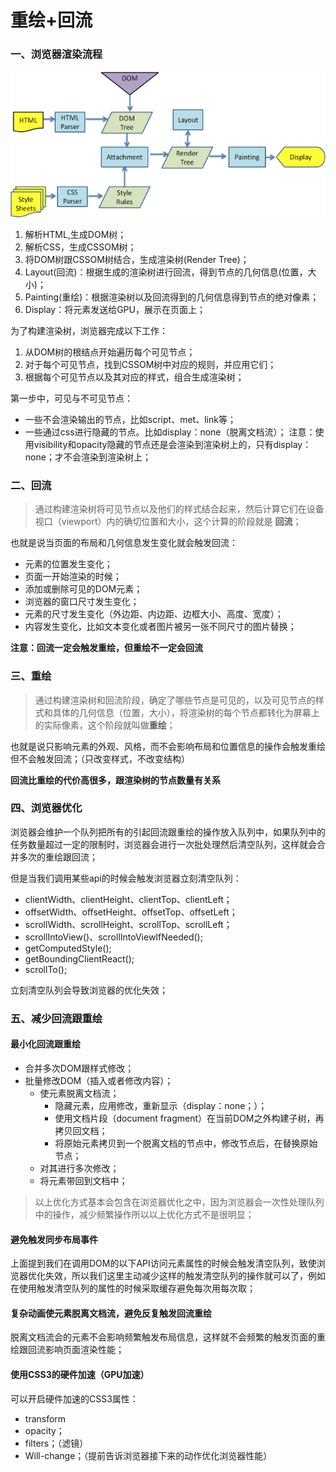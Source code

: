 # 重绘+回流

### 一、浏览器渲染流程

<div align="center">
  <img src="../assets/images/dom.png"/>
</div>

1. 解析HTML,生成DOM树；
2. 解析CSS，生成CSSOM树；
3. 将DOM树跟CSSOM树结合，生成渲染树(Render Tree)；
4. Layout(回流)：根据生成的渲染树进行回流，得到节点的几何信息(位置，大小)；
5. Painting(重绘)：根据渲染树以及回流得到的几何信息得到节点的绝对像素；
6. Display：将元素发送给GPU，展示在页面上；

为了构建渲染树，浏览器完成以下工作：

1. 从DOM树的根结点开始遍历每个可见节点；
2. 对于每个可见节点，找到CSSOM树中对应的规则，并应用它们；
3. 根据每个可见节点以及其对应的样式，组合生成渲染树；

第一步中，可见与不可见节点：

- 一些不会渲染输出的节点，比如script、met、link等；
- 一些通过css进行隐藏的节点。比如display：none（脱离文档流）；
注意：使用visibility和opacity隐藏的节点还是会渲染到渲染树上的，只有display：none；才不会渲染到渲染树上；

### 二、回流

> 通过构建渲染树将可见节点以及他们的样式结合起来，然后计算它们在设备视口（viewport）内的确切位置和大小，这个计算的阶段就是 **回流**；

也就是说当页面的布局和几何信息发生变化就会触发回流：

- 元素的位置发生变化；
- 页面一开始渲染的时候；
- 添加或删除可见的DOM元素；
- 浏览器的窗口尺寸发生变化；
- 元素的尺寸发生变化（外边距、内边距、边框大小、高度、宽度）；
- 内容发生变化，比如文本变化或者图片被另一张不同尺寸的图片替换；

**注意：回流一定会触发重绘，但重绘不一定会回流**

### 三、重绘

> 通过构建渲染树和回流阶段，确定了哪些节点是可见的，以及可见节点的样式和具体的几何信息（位置，大小），将渲染树的每个节点都转化为屏幕上的实际像素，这个阶段就叫做**重绘**；

也就是说只影响元素的外观、风格，而不会影响布局和位置信息的操作会触发重绘但不会触发回流；（只改变样式，不改变结构）

**回流比重绘的代价高很多，跟渲染树的节点数量有关系**

### 四、浏览器优化

浏览器会维护一个队列把所有的引起回流跟重绘的操作放入队列中，如果队列中的任务数量超过一定的限制时，浏览器会进行一次批处理然后清空队列，这样就会合并多次的重绘跟回流；

但是当我们调用某些api的时候会触发浏览器立刻清空队列：

- clientWidth、clientHeight、clientTop、clientLeft；
- offsetWidth、offsetHeight、offsetTop、offsetLeft；
- scrollWidth、scrollHeight、scrollTop、scrollLeft；
- scrollIntoView()、scrollIntoViewIfNeeded();
- getComputedStyle();
- getBoundingClientReact();
- scrollTo();

立刻清空队列会导致浏览器的优化失效；

### 五、减少回流跟重绘

#### 最小化回流跟重绘

- 合并多次DOM跟样式修改；
- 批量修改DOM（插入或者修改内容）；
  - 使元素脱离文档流；
    - 隐藏元素，应用修改，重新显示（display：none；）；
    - 使用文档片段（document fragment）在当前DOM之外构建子树，再拷贝回文档；
    - 将原始元素拷贝到一个脱离文档的节点中，修改节点后，在替换原始节点；
  - 对其进行多次修改；
  - 将元素带回到文档中；

> 以上优化方式基本会包含在浏览器优化之中，因为浏览器会一次性处理队列中的操作，减少频繁操作所以以上优化方式不是很明显；

#### 避免触发同步布局事件

上面提到我们在调用DOM的以下API访问元素属性的时候会触发清空队列，致使浏览器优化失效，所以我们这里主动减少这样的触发清空队列的操作就可以了，例如在使用触发清空队列的属性的时候采取缓存避免每次用每次取；

#### 复杂动画使元素脱离文档流，避免反复触发回流重绘

脱离文档流会的元素不会影响频繁触发布局信息，这样就不会频繁的触发页面的重绘跟回流影响页面渲染性能；

#### 使用CSS3的硬件加速（GPU加速）

可以开启硬件加速的CSS3属性：
  - transform
  - opacity；
  - filters；（滤镜）
  - Will-change；（提前告诉浏览器接下来的动作优化浏览器性能）
